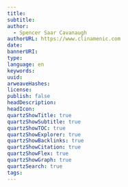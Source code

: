 ```yaml
---
title: 
subtitle: 
author:
  - Spencer Saar Cavanaugh
authorURL: https://www.clinamenic.com
date: 
bannerURI: 
type: 
language: en
keywords: 
uuid: 
arweaveHashes: 
license: 
publish: false
headDescription: 
headIcon: 
quartzShowTitle: true
quartzShowSubtitle: true
quartzShowTOC: true
quartzShowExplorer: true
quartzShowBacklinks: true
quartzShowCitation: true
quartzShowFlex: true
quartzShowGraph: true
quartzSearch: true
tags:
---
```

